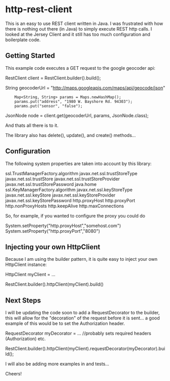 http-rest-client
======================

This is an easy to use REST client written in Java. 
I was frustrated with how there is nothing out there (in Java) to simply execute REST http calls.
I looked at the Jersey Client and it still has too much configuration and boilerplate code.


Getting Started
-------------------------

This example code executes a GET request to the google geocoder api:

  RestClient client = RestClient.builder().build();
 
  String geocoderUrl = "http://maps.googleapis.com/maps/api/geocode/json"

		Map<String, String> params = Maps.newHashMap();
		params.put("address", "1980 W. Bayshore Rd. 94303");
		params.put("sensor", "false");

  JsonNode node = client.get(geocoderUrl, params, JsonNode.class);
  
And thats all there is to it.

The library also has delete(), update(), and create() methods...


Configuration
-------------------------

The following system properties are taken into account by this library:

ssl.TrustManagerFactory.algorithm
javax.net.ssl.trustStoreType
javax.net.ssl.trustStore
javax.net.ssl.trustStoreProvider
javax.net.ssl.trustStorePassword
java.home
ssl.KeyManagerFactory.algorithm
javax.net.ssl.keyStoreType
javax.net.ssl.keyStore
javax.net.ssl.keyStoreProvider
javax.net.ssl.keyStorePassword
http.proxyHost
http.proxyPort
http.nonProxyHosts
http.keepAlive
http.maxConnections

So, for example, if you wanted to configure the proxy you could do

System.setProperty("http.proxyHost","somehost.com")
System.setProperty("http.proxyPort","8080")


Injecting your own HttpClient
------------------------------

Because I am using the builder pattern, it is quite easy to inject your own HttpClient instance:

HttpClient myClient = ...

RestClient.builder().httpClient(myClient).build()


Next Steps
------------------------------

I will be updating the code soon to add a RequestDecorator to the builder, this will allow for the "decoration" of the request before it is sent... a good example of this would be to set the Authorization header.

RequestDecorator myDecorator = ... //probably sets required headers (Authorization) etc.

RestClient.builder().httpClient(myClient).requestDecorator(myDecorator).build();

I will also be adding more examples in and tests...


Cheers!



